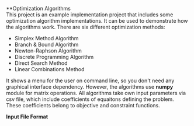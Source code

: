 **Optimization Algorithms<br>
This project is an example implementation project that includes some optimization algorithm implementations. It can be used to demonstrate how the algorithms work. There are six different optimization methods:
 - Simplex Method Algorithm
 - Branch & Bound Algorithm
 - Newton-Raphson Algorithm
 - Discrete Programming Algorithm
 - Direct Search Method
 - Linear Combinations Method

It shows a menu for the user on command line, so you don't need any graphical interface dependency. However, the algorithms use __numpy__ module for matrix operations. All algorithms take own input parameters via csv file, which include coefficients of equaitons defining the problem. These coefficients belong to objective and constraint functions.

**Input File Format**<br>
